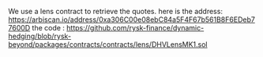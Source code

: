 We use a lens contract to retrieve the quotes.
here is the address: https://arbiscan.io/address/0xa306C00e08ebC84a5F4F67b561B8F6EDeb77600D
the code : https://github.com/rysk-finance/dynamic-hedging/blob/rysk-beyond/packages/contracts/contracts/lens/DHVLensMK1.sol